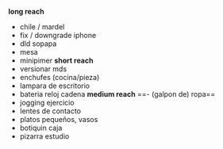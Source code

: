 **long reach**
- chile / mardel
- fix / downgrade iphone
- dld sopapa
- mesa
- minipimer
**short reach**
- versionar mds
- enchufes (cocina/pieza)
- lampara de escritorio
- bateria reloj cadena
**medium reach**
==- (galpon de) ropa==
- jogging ejercicio
- lentes de contacto
- platos pequeños, vasos
- botiquin caja
- pizarra estudio